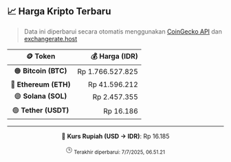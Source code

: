 

<!-- HARGA_KRIPTO -->
## 📈 Harga Kripto Terbaru

> Data ini diperbarui secara otomatis menggunakan [CoinGecko API](https://www.coingecko.com/) dan [exchangerate.host](https://exchangerate.host/)

<div align="center">

| 🪙 Token | 💰 Harga (IDR) |
|:------:|---------------:|
| 🟠 **Bitcoin (BTC)**   | Rp 1.766.527.825 |
| 🔵 **Ethereum (ETH)**  | Rp 41.596.212 |
| 🟣 **Solana (SOL)**    | Rp 2.457.355 |
| 🟢 **Tether (USDT)**   | Rp 16.186 |

---

💱 **Kurs Rupiah (USD → IDR)**: Rp 16.185

🕒 <sub>Terakhir diperbarui: 7/7/2025, 06.51.21</sub>

</div>
<!-- /HARGA_KRIPTO -->